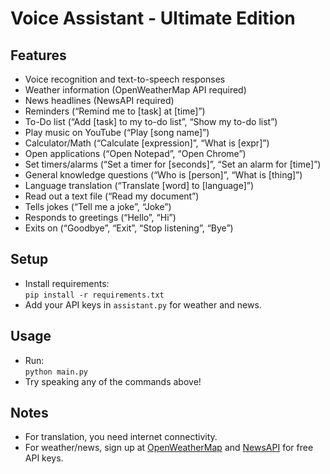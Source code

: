 # Voice Assistant - Ultimate Edition

## Features

- Voice recognition and text-to-speech responses
- Weather information (OpenWeatherMap API required)
- News headlines (NewsAPI required)
- Reminders (“Remind me to [task] at [time]”)
- To-Do list (“Add [task] to my to-do list”, “Show my to-do list”)
- Play music on YouTube (“Play [song name]”)
- Calculator/Math (“Calculate [expression]”, “What is [expr]”)
- Open applications (“Open Notepad”, “Open Chrome”)
- Set timers/alarms (“Set a timer for [seconds]”, “Set an alarm for [time]”)
- General knowledge questions (“Who is [person]”, “What is [thing]”)
- Language translation (“Translate [word] to [language]”)
- Read out a text file (“Read my document”)
- Tells jokes (“Tell me a joke”, “Joke”)
- Responds to greetings (“Hello”, “Hi”)
- Exits on (“Goodbye”, “Exit”, “Stop listening”, “Bye”)

## Setup

- Install requirements:  
  `pip install -r requirements.txt`
- Add your API keys in `assistant.py` for weather and news.

## Usage

- Run:  
  `python main.py`
- Try speaking any of the commands above!

## Notes

- For translation, you need internet connectivity.
- For weather/news, sign up at [OpenWeatherMap](https://openweathermap.org/api) and [NewsAPI](https://newsapi.org/) for free API keys.